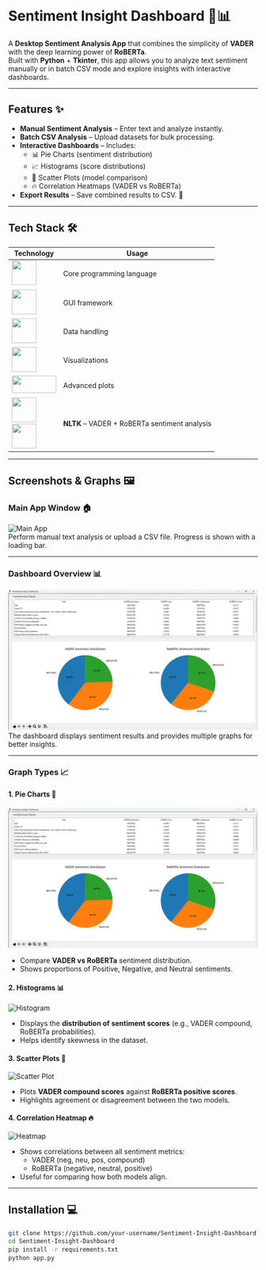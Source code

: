 # Sentiment Insight Dashboard 📝📊

A **Desktop Sentiment Analysis App** that combines the simplicity of **VADER** with the deep learning power of **RoBERTa**.  
Built with **Python** + **Tkinter**, this app allows you to analyze text sentiment manually or in batch CSV mode and explore insights with interactive dashboards.

---

## Features ✨
- **Manual Sentiment Analysis** – Enter text and analyze instantly.  
- **Batch CSV Analysis** – Upload datasets for bulk processing.  
- **Interactive Dashboards** – Includes:
  - 📊 Pie Charts (sentiment distribution)  
  - 📈 Histograms (score distributions)  
  - 🔹 Scatter Plots (model comparison)  
  - 🔥 Correlation Heatmaps (VADER vs RoBERTa)  
- **Export Results** – Save combined results to CSV. 💾  

---

## Tech Stack 🛠️

| Technology | Usage |
|------------|--------|
| <img src="https://github.com/shantanusaha108/VADER-RoBERTa-SentimentApp/blob/main/screenshots/python.png" width="50" height="50"/> | Core programming language |
| <img src="https://github.com/shantanusaha108/VADER-RoBERTa-SentimentApp/blob/main/screenshots/tkinter.png" width="50" height="50"/> | GUI framework |
| <img src="https://github.com/shantanusaha108/VADER-RoBERTa-SentimentApp/blob/main/screenshots/pandas.png" width="50" height="50"/> | Data handling |
| <img src="https://github.com/shantanusaha108/VADER-RoBERTa-SentimentApp/blob/main/screenshots/matplotlib.png" width="50" height="50"/> | Visualizations |
| <img src="https://github.com/shantanusaha108/VADER-RoBERTa-SentimentApp/blob/main/screenshots/seaborn.png" width="90" height="35"/> | Advanced plots |
| <img src="https://upload.wikimedia.org/wikipedia/commons/3/3a/NTLK_Logo.png" width="50" height="50"/> <br> <img src="https://huggingface.co/front/assets/huggingface_logo-noborder.svg" width="50" height="50"/> | **NLTK** – VADER + RoBERTa sentiment analysis |

---

## Screenshots & Graphs 🖼️

### Main App Window 🏠
![Main App](https://github.com/shantanusaha108/VADER-RoBERTa-SentimentApp/blob/main/screenshots/Screenshot%202025-09-23%20225234.png)  
Perform manual text analysis or upload a CSV file. Progress is shown with a loading bar.  

---

### Dashboard Overview 📊
![Dashboard](./screenshots/Screenshot%202025-09-24%20113206.png)  
The dashboard displays sentiment results and provides multiple graphs for better insights.  

---

### Graph Types 📈

#### 1. Pie Charts 🥧
![Pie Chart](./screenshots/Screenshot%202025-09-24%20113206.png)  
- Compare **VADER vs RoBERTa** sentiment distribution.  
- Shows proportions of Positive, Negative, and Neutral sentiments.  

#### 2. Histograms 📊
![Histogram](https://github.com/shantanusaha108/VADER-RoBERTa-SentimentApp/blob/main/screenshots/Screenshot%202025-09-24%20113220.png)  
- Displays the **distribution of sentiment scores** (e.g., VADER compound, RoBERTa probabilities).  
- Helps identify skewness in the dataset.  

#### 3. Scatter Plots 🔹
![Scatter Plot](https://github.com/shantanusaha108/VADER-RoBERTa-SentimentApp/blob/main/screenshots/Screenshot%202025-09-24%20113234.png)  
- Plots **VADER compound scores** against **RoBERTa positive scores**.  
- Highlights agreement or disagreement between the two models.  

#### 4. Correlation Heatmap 🔥
![Heatmap](https://github.com/shantanusaha108/VADER-RoBERTa-SentimentApp/blob/main/screenshots/Screenshot%202025-09-24%20113303.png)  
- Shows correlations between all sentiment metrics:  
  - VADER (neg, neu, pos, compound)  
  - RoBERTa (negative, neutral, positive)  
- Useful for comparing how both models align.  

---

## Installation 💻

```bash
git clone https://github.com/your-username/Sentiment-Insight-Dashboard.git
cd Sentiment-Insight-Dashboard
pip install -r requirements.txt
python app.py
